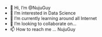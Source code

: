 - 👋 Hi, I’m @NujuGuy
- 👀 I’m interested in Data Science
- 🌱 I’m currently learning around all Internet
- 💞️ I’m looking to collaborate on...
- 📫 How to reach me ... NujuGuy
